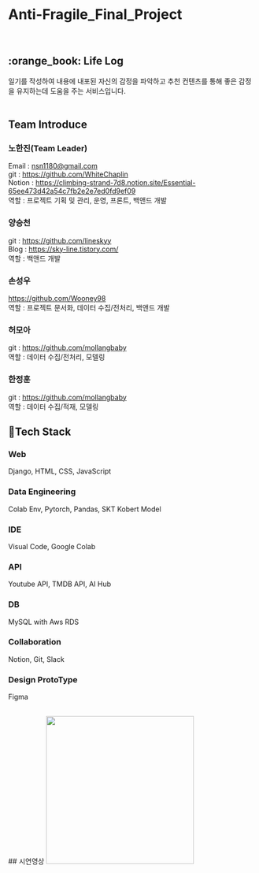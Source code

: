 # Anti-Fragile_Final_Project
<br>
<h2> :orange_book: Life Log </h2>
일기를 작성하여 내용에 내포된 자신의 감정을 파악하고 추천 컨텐츠를 통해 좋은 감정을 유지하는데 도움을 주는 서비스입니다.
<br><br>

## Team Introduce
### 노한진(Team Leader)
Email : nsn1180@gmail.com <br>
git : https://github.com/WhiteChaplin <br>
Notion : https://climbing-strand-7d8.notion.site/Essential-65ee473d42a54c7fb2e2e7ed0fd9ef09 <br>
역할 : 프로젝트 기획 및 관리, 운영, 프론트, 백앤드 개발 <br>

### 양승천
git : https://github.com/lineskyy <br>
Blog : https://sky-line.tistory.com/ <br>
역할 : 백앤드 개발

### 손성우
https://github.com/Wooney98 <br>
역할 : 프로젝트 문서화, 데이터 수집/전처리, 백앤드 개발

### 허모아
git : https://github.com/mollangbaby <br>
역할 : 데이터 수집/전처리, 모델링

### 한정훈
git : https://github.com/mollangbaby <br>
역할 : 데이터 수집/적재, 모델링


## :key:Tech Stack
### Web
Django, HTML, CSS, JavaScript
<br>
### Data Engineering
Colab Env, Pytorch, Pandas, SKT Kobert Model
<br>
### IDE
Visual Code, Google Colab
<br>
### API
Youtube API, TMDB API, AI Hub
<br>
### DB
MySQL with Aws RDS
<br>
### Collaboration
Notion, Git, Slack
<br>
### Design ProtoType
Figma

<br>
## 시연영상
<img width="300" src="https://user-images.githubusercontent.com/102860997/222767045-5483a48b-088c-4ade-b0c6-b9ebd88a0be7.mp4/">
